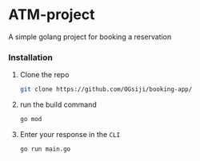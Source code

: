 # ATM-project
A simple golang project for booking a reservation





### Installation




1. Clone the repo
   ```sh
   git clone https://github.com/OGsiji/booking-app/
   ```
2. run the build command
     ```sh
   go mod
   ```
4. Enter your response in the  `CLI`
    ```sh
   go run main.go
   ```
  
